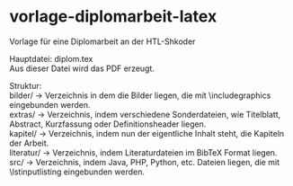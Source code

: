# vorlage-diplomarbeit-latex
Vorlage für eine Diplomarbeit an der HTL-Shkoder

Hauptdatei: diplom.tex <br>
Aus dieser Datei wird das PDF erzeugt.

Struktur: <br>
bilder/ -> Verzeichnis in dem die Bilder liegen, die mit \includegraphics eingebunden werden. <br>
extras/	-> Verzeichnis, indem verschiedene Sonderdateien, wie Titelblatt, Abstract, Kurzfassung oder Definitionsheader liegen. <br>
kapitel/ -> Verzeichnis, indem nun der eigentliche Inhalt steht, die Kapiteln der Arbeit. <br>
literatur/ -> Verzeichnis, indem Literaturdateien im BibTeX Format liegen. <br>
src/ -> Verzeichnis, indem Java, PHP, Python, etc. Dateien liegen, die mit \lstinputlisting eingebunden werden.
